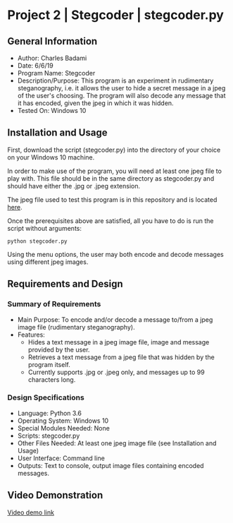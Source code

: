# Project 2 | Stegcoder | stegcoder.py

## General Information
* Author: Charles Badami
* Date: 6/6/19
* Program Name: Stegcoder
* Description/Purpose: This program is an experiment in rudimentary steganography, i.e. it allows the user to hide a secret message in a jpeg of the user's choosing. The program will also decode any message that it has encoded, given the jpeg in which it was hidden.
* Tested On: Windows 10

## Installation and Usage
First, download the script (stegcoder.py) into the directory of your choice on your Windows 10 machine.

In order to make use of the program, you will need at least one jpeg file to play with. This file should be in the same directory as stegcoder.py and should have either the .jpg or .jpeg extension.

The jpeg file used to test this program is in this repository and is located [here]().

Once the prerequisites above are satisfied, all you have to do is run the script without arguments:
```
python stegcoder.py
```
Using the menu options, the user may both encode and decode messages using different jpeg images.

## Requirements and Design
### Summary of Requirements
* Main Purpose: To encode and/or decode a message to/from a jpeg image file (rudimentary steganography).
* Features:
    * Hides a text message in a jpeg image file, image and message provided by the user.
	* Retrieves a text message from a jpeg file that was hidden by the program itself.
	* Currently supports .jpg or .jpeg only, and messages up to 99 characters long.
	
### Design Specifications
* Language: Python 3.6
* Operating System: Windows 10
* Special Modules Needed: None
* Scripts: stegcoder.py
* Other Files Needed: At least one jpeg image file (see Installation and Usage)
* User Interface: Command line
* Outputs: Text to console, output image files containing encoded messages.

## Video Demonstration

[Video demo link](https://youtu.be/-eh4hX3S47M)
